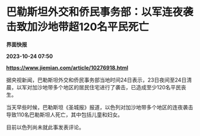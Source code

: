 # 巴勒斯坦外交和侨民事务部：以军连夜袭击致加沙地带超120名平民死亡
**界面快报**

**2023-10-24 07:50**

**https://www.jiemian.com/article/10276918.html**

据央视新闻，巴勒斯坦外交和侨民事务部当地时间24日表示，23日夜间至24日清晨，以军对加沙地带多个地区的居民住宅进行了袭击，已造成至少120名平民丧生。

当天早些时候，巴勒斯坦《圣城报》报道，以色列对加沙地带多个地区的连夜袭击导致110名巴勒斯坦人死亡，其中包括儿童和妇女。

目前以色列尚未就此事发表评论。